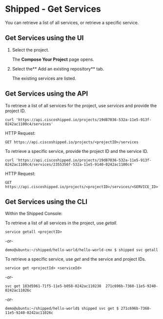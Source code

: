 # Shipped - Get Services

You can retrieve a list of all services, or retrieve a specific service.



## Get Services using the UI

1. Select the project.

	The **Compose Your Project** page opens.

2. Select the** Add an existing repository** tab.

	The existing services are listed.









## Get Services using the API

To retrieve a list of all services for the project, use *services* and provide the project ID.

	curl 'https://api.ciscoshipped.io/projects/19d87036-532a-11e5-913f-0242ac1100c4/services'


HTTP Request:

	GET https://api.ciscoshipped.io/projects/<projectID>/services



To retrieve a specific service, provide the project ID and the service ID.

	curl 'https://api.ciscoshipped.io/projects/19d87036-532a-11e5-913f-0242ac1100c4/services/2355356f-532a-11e5-9140-0242ac1100c4'

HTTP Request:

	GET https://api.ciscoshipped.io/projects/<projectID>/services/<SERVICE_ID>


## Get Services using the CLI

Within the Shipped Console:

To retrieve a list of all services in the project, use *getall*.

	service getall <projectID>

*-or-*

	demo@ubuntu:~/shipped/hello-world/hello-world-cmx $ shipped svc getall


To retrieve a specific service, use *get* and the service and project IDs.

	service get <projectId> <serviceId>

*-or-*

	svc get 183d5961-71f5-11e5-b058-0242ac110238  271c696b-7360-11e5-9240-0242ac11026c

*-or-*

	demo@ubuntu:~/shipped/hello-world$ shipped svc get $ 271c696b-7360-11e5-9240-0242ac11026c


